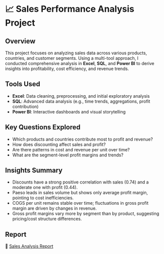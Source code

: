 # 📈 Sales Performance Analysis Project

## Overview  
This project focuses on analyzing sales data across various products, countries, and customer segments. Using a multi-tool approach, I conducted comprehensive analysis in **Excel**, **SQL**, and **Power BI** to derive insights into profitability, cost efficiency, and revenue trends.

## Tools Used  
- **Excel**: Data cleaning, preprocessing, and initial exploratory analysis  
- **SQL**: Advanced data analysis (e.g., time trends, aggregations, profit contribution)  
- **Power BI**: Interactive dashboards and visual storytelling  

## Key Questions Explored  
- Which products and countries contribute most to profit and revenue?  
- How does discounting affect sales and profit?  
- Are there patterns in cost and revenue per unit over time?  
- What are the segment-level profit margins and trends?

## Insights Summary  
- Discounts have a strong positive correlation with sales (0.74) and a moderate one with profit (0.44).  
- Paeso leads in sales volume but shows only average profit margin, pointing to cost inefficiencies.  
- COGS per unit remains stable over time; fluctuations in gross profit margin are driven by changes in revenue.  
- Gross profit margins vary more by segment than by product, suggesting pricing/cost structure differences.

## Report  
📄 [Sales Analysis Report](https://github.com/Isadare-Oreoluwa/Combo-Projects/blob/main/Projects/Sales%20Performance%20Analysis/Report/Sales%20Performance%20Analysis%20Report.pdf)
